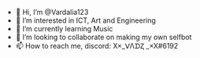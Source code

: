 - 👋 Hi, I’m @Vardalia123
- 👀 I’m interested in ICT, Art and Engineering
- 🌱 I’m currently learning Music
- 💞️ I’m looking to collaborate on making my own selfbot
- 📫 How to reach me, discord: X×_ᐯΛᗪⱫ _×X#6192

<!---
Vardalia123/Vardalia123 is a ✨ special ✨ repository because its `README.md` (this file) appears on your GitHub profile.
You can click the Preview link to take a look at your changes.
--->
